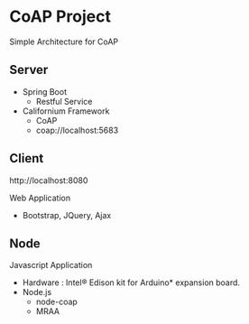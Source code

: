 # CoAP Project

Simple Architecture for CoAP

   
## Server

- Spring Boot
  - Restful Service
- Californium Framework
  - CoAP
  - coap://localhost:5683
  
## Client
http://localhost:8080

Web Application
- Bootstrap, JQuery, Ajax

## Node
Javascript Application

- Hardware : Intel® Edison kit for Arduino* expansion board.
- Node.js
  - node-coap
  - MRAA
